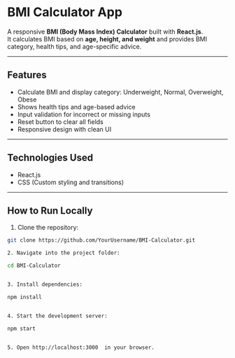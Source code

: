 # BMI Calculator App

A responsive **BMI (Body Mass Index) Calculator** built with **React.js**.  
It calculates BMI based on **age, height, and weight** and provides BMI category, health tips, and age-specific advice.

---

## Features
- Calculate BMI and display category: Underweight, Normal, Overweight, Obese
- Shows health tips and age-based advice
- Input validation for incorrect or missing inputs
- Reset button to clear all fields
- Responsive design with clean UI

---

## Technologies Used
- React.js
- CSS (Custom styling and transitions)

---

## How to Run Locally
1. Clone the repository:
```bash
git clone https://github.com/YourUsername/BMI-Calculator.git

2. Navigate into the project folder:

cd BMI-Calculator


3. Install dependencies:

npm install


4. Start the development server:

npm start


5. Open http://localhost:3000  in your browser.


 
